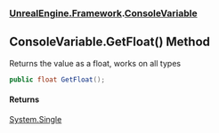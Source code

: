 ### [UnrealEngine.Framework](UnrealEngine_Framework.md 'UnrealEngine.Framework').[ConsoleVariable](ConsoleVariable.md 'UnrealEngine.Framework.ConsoleVariable')
## ConsoleVariable.GetFloat() Method
Returns the value as a float, works on all types  
```csharp
public float GetFloat();
```
#### Returns
[System.Single](https://docs.microsoft.com/en-us/dotnet/api/System.Single 'System.Single')  
